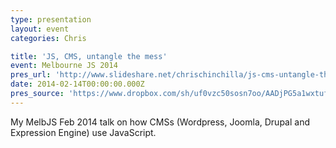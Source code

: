 ```yaml
---
type: presentation
layout: event
categories: Chris

title: 'JS, CMS, untangle the mess'
event: Melbourne JS 2014
pres_url: 'http://www.slideshare.net/chrischinchilla/js-cms-untangle-the-mess'
date: 2014-02-14T00:00:00.000Z
pres_source: 'https://www.dropbox.com/sh/uf0vzc50sosn7oo/AADjPG5a1wxtufLKa3jh5UERa?dl=0'
---
```


My MelbJS Feb 2014 talk on how CMSs (Wordpress, Joomla, Drupal and Expression Engine) use JavaScript.
